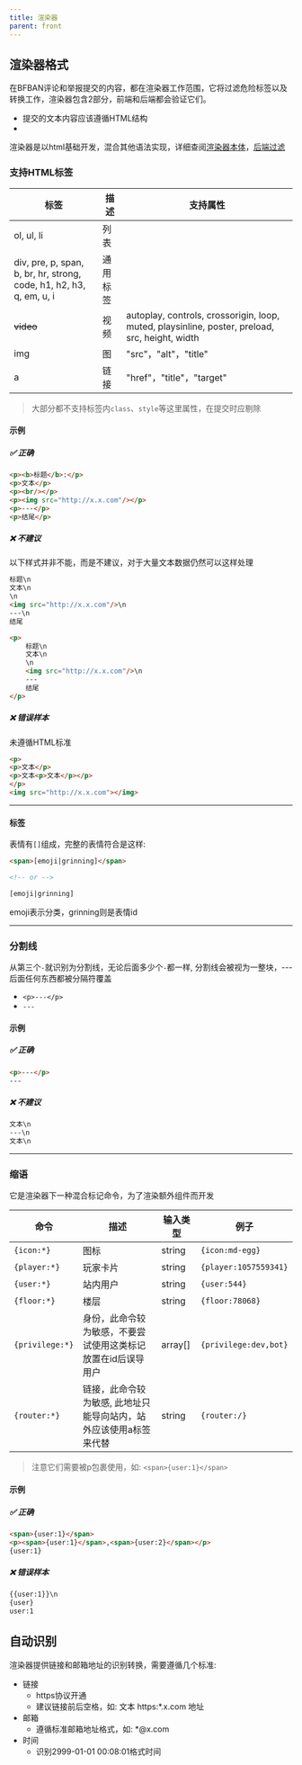 ```yaml
---
title: 渲染器
parent: front
---
```


## 渲染器格式

在BFBAN评论和举报提交的内容，都在渲染器工作范围，它将过滤危险标签以及转换工作，渲染器包含2部分，前端和后端都会验证它们。

- 提交的文本内容应该遵循HTML结构
-

渲染器是以html基础开发，混合其他语法实现，详细查阅[渲染器本体](https://github.com/BFBAN/bfban-website/blob/master/front/src/components/Html.vue)，[后端过滤](https://github.com/BFBAN/bfban-website/blob/master/backend/lib/user.js)

### 支持HTML标签

| 标签                                                                  | 描述   | 支持属性                                                                                           |
|---------------------------------------------------------------------|------|------------------------------------------------------------------------------------------------|
| ol, ul, li                                                          | 列表   |                                                                                                |
| div, pre, p, span, b, br, hr, strong, code, h1, h2, h3, q, em, u, i | 通用标签 |                                                                                                |
| ~~video~~                                                           | 视频   | autoplay, controls, crossorigin, loop, muted, playsinline, poster, preload, src, height, width |
| img                                                                 | 图    | "src"，"alt"，"title"                                                                            |
| a                                                                   | 链接   | "href"，"title"，"target"                                                                        |

> 大部分都不支持标签内`class`、`style`等这里属性，在提交时应剔除

#### 示例

##### ✅ 正确

```html
<p><b>标题</b>:</p>
<p>文本</p>
<p><br/></p>
<p><img src="http://x.x.com"/></p>
<p>---</p>
<p>结尾</p>
```

##### ❌ 不建议

以下样式并非不能，而是不建议，对于大量文本数据仍然可以这样处理

```html
标题\n
文本\n
\n
<img src="http://x.x.com"/>\n
---\n
结尾
```

```html
<p>
    标题\n
    文本\n
    \n
    <img src="http://x.x.com"/>\n
    ---
    结尾
</p>
```

##### ❌ 错误样本

未遵循HTML标准

```html
<p>
<p>文本</p>
<p>文本<p>文本</p></p>
</p>
<img src="http://x.x.com"></img>
```

----

#### 标签

表情有`[]`组成，完整的表情符合是这样:

```html
<span>[emoji|grinning]</span>

<!-- or -->

[emoji|grinning]
```

emoji表示分类，grinning则是表情id

----

### 分割线

从第三个`-`就识别为分割线，无论后面多少个`-`都一样, 分割线会被视为一整块，---后面任何东西都被分隔符覆盖

* ```<p>---</p>```
* ```---```

#### 示例

##### ✅ 正确

```html
<p>---</p>
---
```

##### ❌ 不建议

```html
文本\n
---\n
文本\n
```

----

### 缩语

它是渲染器下一种混合标记命令，为了渲染额外组件而开发

| 命令              | 描述                                 | 输入类型    | 例子                    |
|-----------------|------------------------------------|---------|-----------------------|
| `{icon:*}`      | 图标                                 | string  | `{icon:md-egg}`       |
| `{player:*}`    | 玩家卡片                               | string  | `{player:1057559341}` |
| `{user:*}`      | 站内用户                               | string  | `{user:544}`          |
| `{floor:*}`     | 楼层                                 | string  | `{floor:78068}`       |
| `{privilege:*}` | 身份，此命令较为敏感，不要尝试使用这类标记放置在id后误导用户    | array[] | `{privilege:dev,bot}` |
| `{router:*}`    | 链接，此命令较为敏感, 此地址只能导向站内，站外应该使用a标签来代替 | string  | `{router:/}`          |

> 注意它们需要被p包裹使用，如: ```<span>{user:1}</span>```

#### 示例

##### ✅ 正确

```html
<span>{user:1}</span>
<p><span>{user:1}</span>,<span>{user:2}</span></p>
{user:1}
```

##### ❌ 错误样本

```html
{{user:1}}\n
{user}
user:1
```

## 自动识别

渲染器提供链接和邮箱地址的识别转换，需要遵循几个标准:

* 链接
    * https协议开通
    * 建议链接前后空格，如: 文本 https:*.x.com 地址
* 邮箱
    * 遵循标准邮箱地址格式，如: *@x.com
* 时间
    * 识别2999-01-01 00:08:01格式时间
